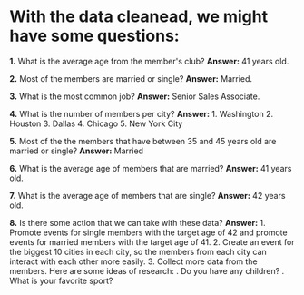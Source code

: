 # With the data cleanead, we might have some questions:

**1.** What is the average age from the member's club?
    **Answer:** 41 years old.

**2.** Most of the members are married or single?
    **Answer:** Married.

**3.** What is the most common job?
    **Answer:** Senior Sales Associate.

**4.** What is the number of members per city?
    **Answer:** 1. Washington
            2. Houston
            3. Dallas
            4. Chicago
            5. New York City

**5.** Most of the the members that have between 35 and 45 years old are married or single?
    **Answer:** Married

**6.** What is the average age of members that are married?
    **Answer:** 41 years old.

**7.** What is the average age of members that are single?
    **Answer:** 42 years old.

**8.** Is there some action that we can take with these data?
    **Answer:**
        1. Promote events for single members with the target age of 42 and promote events for married members with the target age of 41.
		2. Create an event for the biggest 10 cities in each city, so the members from each city can interact with each other more easily.
		3. Collect more data from the members. Here are some ideas of research:
			. Do you have any children?
			. What is your favorite sport?